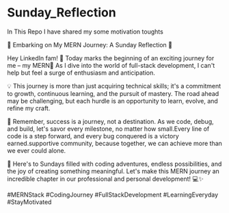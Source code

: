 # Sunday_Reflection
In This Repo I have shared my some motivation toughts <br>

🚀 Embarking on My MERN Journey: A Sunday Reflection 🚀 <br>

Hey LinkedIn fam! 🌟 Today marks the beginning of an exciting journey for me – my MERN🚀 As I dive into the world of full-stack development,
I can't help but feel a surge of enthusiasm and anticipation.<br>

💡 This journey is more than just acquiring technical skills; it's a commitment to growth, continuous learning, and the pursuit of mastery. The road ahead may be challenging, but each hurdle is an opportunity to learn, evolve, and refine my craft.<br>

🌈 Remember, success is a journey, not a destination. As we code, debug, and build, let's savor every milestone, no matter how small.Every line of code is a step forward, and every bug conquered is a victory earned.supportive community, because together, we can achieve more than we ever could alone.<br>


🚀 Here's to Sundays filled with coding adventures, endless possibilities, and the joy of creating something meaningful. Let's make this MERN journey an incredible chapter in our professional and personal development! 💻✨<br>


 #MERNStack #CodingJourney #FullStackDevelopment #LearningEveryday #StayMotivated


